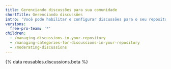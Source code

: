 ```yaml
---
title: Gerenciando discussões para sua comunidade
shortTitle: Gerenciando discussões
intro: 'Você pode habilitar e configurar discussões para o seu repositório e pode usar ferramentas em {% data variables.product.product_name %} para moderar conversas entre os integrantes da comunidade.'
versions:
  free-pro-team: '*'
children:
  - /managing-discussions-in-your-repository
  - /managing-categories-for-discussions-in-your-repository
  - /moderating-discussions
---
```

{% data reusables.discussions.beta %}
